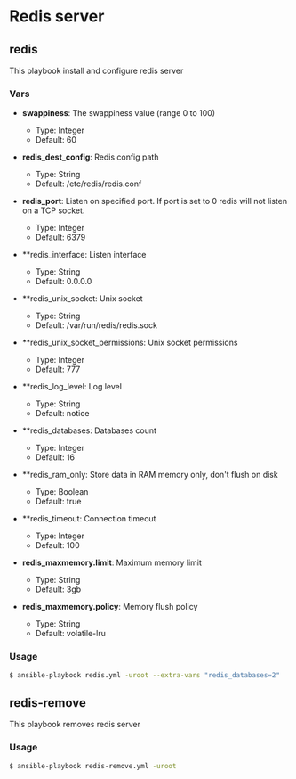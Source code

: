 Redis server
==========

## redis

This playbook install and configure redis server

### Vars

* **swappiness**: The swappiness value (range 0 to 100)
    * Type: Integer
    * Default: 60

* **redis_dest_config**: Redis config path
    * Type: String
    * Default: /etc/redis/redis.conf

* **redis_port**: Listen on specified port. If port is set to 0 redis will not listen on a TCP socket.
    * Type: Integer
    * Default: 6379

* **redis_interface: Listen interface
    * Type: String
    * Default: 0.0.0.0

* **redis_unix_socket: Unix socket
    * Type: String
    * Default: /var/run/redis/redis.sock

* **redis_unix_socket_permissions: Unix socket permissions
    * Type: Integer
    * Default: 777

* **redis_log_level: Log level
    * Type: String
    * Default: notice

* **redis_databases: Databases count
    * Type: Integer
    * Default: 16

* **redis_ram_only: Store data in RAM memory only, don't flush on disk
    * Type: Boolean
    * Default: true

* **redis_timeout: Connection timeout
    * Type: Integer
    * Default: 100

* **redis_maxmemory.limit**: Maximum memory limit
    * Type: String
    * Default: 3gb

* **redis_maxmemory.policy**: Memory flush policy
    * Type: String
    * Default: volatile-lru

### Usage

``` bash
$ ansible-playbook redis.yml -uroot --extra-vars "redis_databases=2"
```

## redis-remove

This playbook removes redis server

### Usage

``` bash
$ ansible-playbook redis-remove.yml -uroot
```